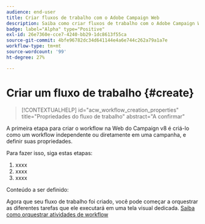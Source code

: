 ```yaml
---
audience: end-user
title: Criar fluxos de trabalho com o Adobe Campaign Web
description: Saiba como criar fluxos de trabalho com o Adobe Campaign Web
badge: label="Alpha" type="Positive"
exl-id: 26e7360e-cce7-4240-bb29-1dc8613f55ca
source-git-commit: 4bfe96782dc34d641144e4a6e744c262a79a1a7e
workflow-type: tm+mt
source-wordcount: '99'
ht-degree: 27%

---
```



# Criar um fluxo de trabalho {#create}

>[!CONTEXTUALHELP]
>id="acw_workflow_creation_properties"
>title="Propriedades do fluxo de trabalho"
>abstract="A confirmar"

A primeira etapa para criar o workflow na Web do Campaign v8 é criá-lo como um workflow independente ou diretamente em uma campanha, e definir suas propriedades.

Para fazer isso, siga estas etapas:

1. xxxx
1. xxxx
1. xxxx

Conteúdo a ser definido:

Agora que seu fluxo de trabalho foi criado, você pode começar a orquestrar as diferentes tarefas que ele executará em uma tela visual dedicada. [Saiba como orquestrar atividades de workflow](build-workflow.md)
